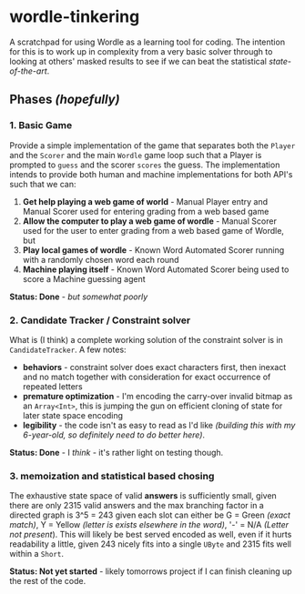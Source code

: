 # wordle-tinkering
A scratchpad for using Wordle as a learning tool for coding. The intention for this is to 
work up in complexity from a very basic solver through to looking at others' masked results to
see if we can beat the statistical _state-of-the-art_.

## Phases _(hopefully)_

### 1. Basic Game
Provide a simple implementation of the game that separates both the ``Player`` and 
the ``Scorer`` and the main ``Wordle`` game loop such that a Player is prompted to ``guess``
and the scorer ``scores`` the guess. The implementation intends to provide both human
and machine implementations for both API's such that we can:
1. **Get help playing a web game of world** - Manual Player entry and Manual Scorer used for entering grading from a web based game
2. **Allow the computer to play a web game of wordle** - Manual Scorer used for the user to enter grading from a web based game of Wordle, but 
3. **Play local games of wordle** - Known Word Automated Scorer running with a randomly chosen word each round
4. **Machine playing itself** - Known Word Automated Scorer being used to score a Machine guessing agent

**Status: Done** - _but somewhat poorly_

### 2. Candidate Tracker / Constraint solver
What is (I think) a complete working solution of the constraint solver is in ``CandidateTracker``. A few notes:
* **behaviors** - constraint solver does exact characters first, then inexact and no match together with consideration for exact occurrence of repeated letters
* **premature optimization** - I'm encoding the carry-over invalid bitmap as an ``Array<Int>``, this is jumping the gun on efficient cloning of state for later state space encoding
* **legibility** - the code isn't as easy to read as I'd like *(building this with my 6-year-old, so definitely need to do better here)*.

**Status: Done** - I _think_ - it's rather light on testing though.

### 3. memoization and statistical based chosing
The exhaustive state space of valid **answers** is sufficiently small, given there are only 2315 valid answers and the max branching factor
in a directed graph is 3^5 = 243 given each slot can either be G = Green *(exact match)*, Y = Yellow *(letter is exists elsewhere in the word)*, '-' = N/A *(Letter not present*).
This will likely be best served encoded as well, even if it hurts readability a little, given 243 nicely fits into a single
``UByte`` and 2315 fits well within a ``Short``.

**Status: Not yet started** - likely tomorrows project if I can finish cleaning up the rest of the code.
